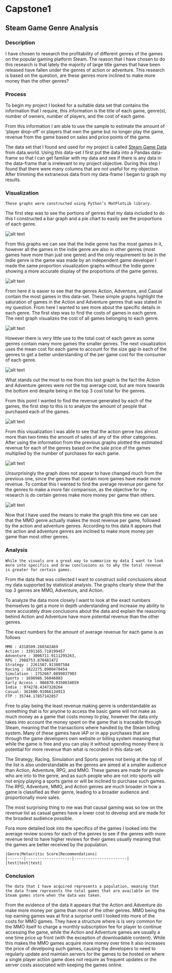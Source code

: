 # Capstone1
## Steam Game Genre Analysis

### Description

I have chosen to research the profitability of different genres of the games on the popular gaming platform Steam. The reason that I have chosen to do this research is that lately the majority of large title games that have been released have fallen under the genres of action or adventure. This research is based on the question, are these genres more inclined to make more money than the other genres?

### Process

To begin my project I looked for a suitable data set that contains the information that I require, this information is the title of each game, genre(s), number of owners, number of players, and the cost of each game.

From this information I am able to use the sample to estimate the amount of ‘player drop-off’ or players that own the game but no longer play the game, revenue from the game based on sales and price points of the game.

The data set that I found and used for my project is called [Steam Game Data](https://data.world/craigkelly/steam-game-data) from data.world. Using this data-set I first put the data into a Pandas data-frame so that I can get familiar with my data and see if there is any data in the data-frame that is irrelevant to my project objective. During this step I found that there were many columns that are not useful for my objective. After trimming the extraneous data from my data-frame I began to graph my results.

### Visualization
	These graphs were constructed using Python’s MatPlotLib library.

The first step was to see the portions of genres that my data included to do this I constructed a bar graph and a pie chart to easily see the proportions of each genre.

![alt text](https://github.com/shillis17/Capstone1/blob/master/images/GenreFrequencyBar.png)


From this graphs we can see that the Indie genre has the most games in it, however all the games in the indie genre are also in other genres (most games have more than just one genre) and the only requirement to be in the Indie genre is the game was made by an independent game developer I made the same proportion visualization graphs without the Indie genre showing a more accurate display of the proportions of the game genres.

![alt text](https://github.com/shillis17/Capstone1/blob/master/images/GenreFrequencyBarNoIndie.png)


From here it is easier to see that the genres Action, Adventure, and Casual contain the most games in this data-set. These simple graphs highlight the saturation of games in the Action and Adventure genres that was stated in my question.
From here I wanted to see more about the specific details in each genre. The first step was to find the costs of games in each genre. The next graph visualizes the cost of all games belonging to each genre.

![alt text](https://github.com/shillis17/Capstone1/blob/master/images/GenreGameCostsBar.png)

However there is very little use to the total cost of each genre as some genres contain many more games the smaller genres. The next visualization uses the mean cost for each game to account for the size gap in each of the genres to get a better understanding of the per game cost for the consumer of each genre.

![alt text](https://github.com/shillis17/Capstone1/blob/master/images/GenreGameCostsAvgBar.png)

What stands out the most to me from this last graph is the fact the Action and Adventure genres were not the top average cost, but are more towards the bottom end despite being in the top 3 cost total for the genres.

From this point I wanted to find the revenue generated by each of the games, the first step to this is to analyze the amount of people that purchased each of the games. 

![alt text](https://github.com/shillis17/Capstone1/blob/master/images/GenreSteamSpyOwners.png)

From this visualization I was able to see that the action genre has almost more than two times the amount of sales of any of the other categories. After using the information from the previous graphs plotted the estimated revenue for each of the genres based on the sale price of the games multiplied by the number of purchases for each game.

![alt text](https://github.com/shillis17/Capstone1/blob/master/images/GenreRevenue.png)

Unsurprisingly the graph does not appear to have changed much from the previous one,  since the genres that contain more games have made more revenue. To combat this I wanted to find the average revenue per game for the genres to make a more fair comparison, as the objective for my research is do certain genres make more money per game than others. 

![alt text](https://github.com/shillis17/Capstone1/blob/master/images/GenreRevenueAverage.png)

Now that I have used the means to make the graph this time we can see that the MMO genre actually makes the most revenue per game, followed by the action and adventure genres. According to this data It appears that the action and adventure genres are inclined to make more money per game than most other genres.

### Analysis
	While the visuals are a great way to summarize my data I want to look more into specifics and draw conclusions as to why the total revenue is greater for certain games.
	
From the data that was collected I want to construct solid conclusions about my data supported by statistical analysis. The graphs clearly show that the top 3 genres are MMO, Adventure, and Action. 

To analyze the data more closely I want to look at the exact numbers themselves to get a more in depth understanding and increase my ability to more accurately draw conclusions about the data and explain the reasoning behind Action and Adventure have more potential revenue than the other genres.

The exact numbers for the amount of  average revenue for each game is as follows

	MMO : 4318509.260342469
	Action : 3391165.718199457
	Adventure : 3006711.9111295263,
	RPG : 2988753.876481472
	Strategy : 2261507.913807584
	Racing : 1822275.8900478454
	Simulation : 1752667.0899037903
	Sports : 1696986.56046083
	Early Access : 986870.0350634059
	Indie : 974278.4347328264
	Casual: 361600.91066134913
	FTP : 35744.17857142857

Free to play being the least revenue making genre is understandable as something that is for anyone to access the basic game will not make as much money as a game that costs money to play, however the data only takes into account the money spent on the game that is traceable through Steam, meaning that the transactions where handled by the Steam billing system. Many of these games have IAP or in app purchases that are through the game developers own website or billing system meaning that while the game is free and you can play it without spending money there is potential for more revenue than what is recorded in this data-set.

The Strategy, Racing, Simulation and Sports genres not being at the top of the list is also understandable as the genres are aimed at a smaller audience than Action, Adventure, RPG, and MMO.
These games are made for people who are into to the genre, and as such people who are not into sports will not enjoy playing a sports game or will be inclined to purchase such games. The RPG, Adventure, MMO, and Action genres  are much broader in how a game is classified as their genre, leading to a broader audience and proportionally more sales.

The most surprising thing to me was that causal gaming was so low on the revenue list as casual games have a lower cost to develop and are made for the broadest audience possible. 


Fora more detailed look into the specifics of the games I looked into the average review scores for each of the genres to see if the genres with more revenue tend to have higher reviews for their games usually meaning that the games are better received by the population. 

	|Genre|Metacritic Score|Recommendations|
	|-------|--------------------|-----------------------|
	|test|test|test|


### Conclusion
	The data that I have acquired represents a population, meaning that the data frame represents the total games that are available on the Steam games store when the data was taken.

From the evidence of the data it appears that the Action and Adventure do make more money per game than most of the other genres. MMO being the top earning games was at first a surprise until I looked into more of the costs for MMO games. They have a structure where is is very common for the MMO itself to charge a monthly subscription fee for player to continue accessing the game, while the Action and Adventure games are usually a one time price up front (with the exception of downloadable content). While this makes the MMO games acquire more money over time it also increases the price of develpoing such games, causing the developers to need to regularly update and maintain servers for the games to be hosted on where a single player action game does not require as frequent updates or the server costs associated with keeping the games online.

